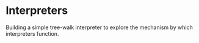 # Interpreters
Building a simple tree-walk interpreter to explore the mechanism by which interpreters function.

